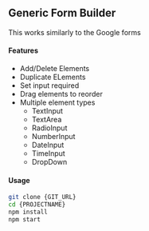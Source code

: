 ## Generic Form Builder
This works similarly to the Google forms 
#### Features
- Add/Delete Elements
- Duplicate ELements
- Set input required
- Drag elements to reorder
- Multiple element types
    - TextInput
    - TextArea
    - RadioInput
    - NumberInput
    - DateInput
    - TimeInput
    - DropDown 

#### Usage
```bash
git clone {GIT_URL}
cd {PROJECTNAME}
npm install
npm start
```
